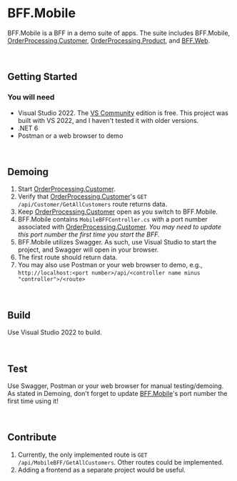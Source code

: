 # BFF.Mobile

BFF.Mobile is a BFF in a demo suite of apps. The suite includes BFF.Mobile, [OrderProcessing.Customer](https://github.com/Sara-Jade/OrderProcessing.Customer), [OrderProcessing.Product](https://github.com/Sara-Jade/OrderProcessing.Product), and [BFF.Web](https://github.com/Sara-Jade/BFF.Web).

<br>

## Getting Started

### You will need
- Visual Studio 2022. The [VS Community](https://visualstudio.microsoft.com/vs/community/) edition is free. This project was built with VS 2022, and I haven't tested it with older versions.
- .NET 6
- Postman or a web browser to demo

<br>

## Demoing
1. Start [OrderProcessing.Customer](https://github.com/Sara-Jade/OrderProcessing.Customer).
2. Verify that [OrderProcessing.Customer](https://github.com/Sara-Jade/OrderProcessing.Customer)'s `GET` `/api/Customer/GetAllCustomers` route returns data.
1. Keep [OrderProcessing.Customer](https://github.com/Sara-Jade/OrderProcessing.Customer) open as you switch to BFF.Mobile.
4. BFF.Mobile contains `MobileBFFController.cs` with a port number associated with [OrderProcessing.Customer](https://github.com/Sara-Jade/OrderProcessing.Customer). *You may need to update this port number the first time you start the BFF.*
1. BFF.Mobile utilizes Swagger. As such, use Visual Studio to start the project, and Swagger will open in your browser.
6. The first route should return data.
2. You may also use Postman or your web browser to demo, e.g., `http://localhost:<port number>/api/<controller name minus "controller">/<route>`

<br>

## Build
Use Visual Studio 2022 to build.

<br>

## Test
Use Swagger, Postman or your web browser for manual testing/demoing. As stated in Demoing, don't forget to update [BFF.Mobile](https://github.com/Sara-Jade/BFF.Mobile)'s port number the first time using it!

<br>

## Contribute

1. Currently, the only implemented route is `GET` `/api/MobileBFF/GetAllCustomers`. Other routes could be implemented.
2. Adding a frontend as a separate project would be useful.